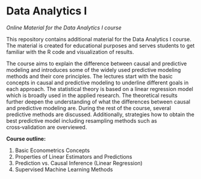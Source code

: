 # Data Analytics I
*Online Material for the Data Analytics I course*

This repository contains additional material for the Data Analytics I course. The material is created for educational purposes and serves students to get familiar with the R code and visualization of results.

The course aims to explain the difference between causal and predictive modeling and introduces some of the widely used predictive modeling methods and their core principles. The lectures start with the basic concepts in causal and predictive modeling to underline different goals in each approach. The statistical theory is based on a linear regression model which is broadly used in the applied research. The theoretical results further deepen the understanding of what the differences between causal and predictive modeling are. During the rest of the course, several predictive methods are discussed. Additionally, strategies how to obtain the best predictive model including resampling methods such as cross‑validation are overviewed.

**Course outline:**
1. Basic Econometrics Concepts
2. Properties of Linear Estimators and Predictions
3. Prediction vs. Causal Inference (Linear Regression)
4. Supervised Machine Learning Methods
